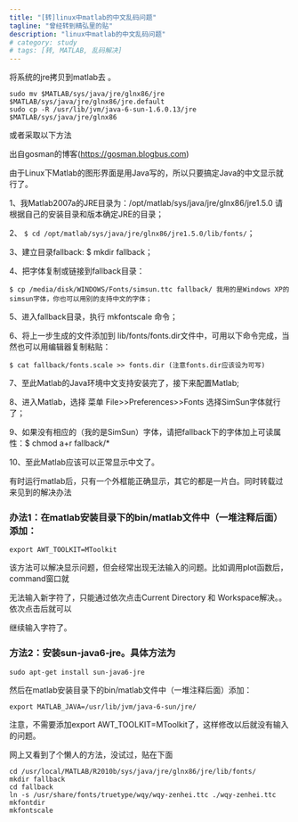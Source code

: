 ```yaml
---
title: "[转]linux中matlab的中文乱码问题"
tagline: "曾经转到精弘里的贴"
description: "linux中matlab的中文乱码问题"
# category: study
# tags: [转, MATLAB, 乱码解决]
---
```



将系统的jre拷贝到matlab去 。

	sudo mv $MATLAB/sys/java/jre/glnx86/jre $MATLAB/sys/java/jre/glnx86/jre.default
	sudo cp -R /usr/lib/jvm/java-6-sun-1.6.0.13/jre $MATLAB/sys/java/jre/glnx86

或者采取以下方法

出自gosman的博客(https://gosman.blogbus.com)

由于Linux下Matlab的图形界面是用Java写的，所以只要搞定Java的中文显示就行了。

1、我Matlab2007a的JRE目录为：/opt/matlab/sys/java/jre/glnx86/jre1.5.0 
请根据自己的安装目录和版本确定JRE的目录；

2、 `$ cd /opt/matlab/sys/java/jre/glnx86/jre1.5.0/lib/fonts/`；

3、建立目录fallback: $ mkdir fallback；

4、把字体复制或链接到fallback目录：

	$ cp /media/disk/WINDOWS/Fonts/simsun.ttc fallback/ 我用的是Windows XP的simsun字体，你也可以用别的支持中文的字体；

5、进入fallback目录，执行 mkfontscale 命令；

6、将上一步生成的文件添加到 lib/fonts/fonts.dir文件中，可用以下命令完成，当然也可以用编辑器复制粘贴：

	$ cat fallback/fonts.scale >> fonts.dir (注意fonts.dir应该设为可写)

7、至此Matlab的Java环境中文支持安装完了，接下来配置Matlab;

8、进入Matlab，选择 菜单 File>>Preferences>>Fonts 选择SimSun字体就行了；

9、如果没有相应的（我的是SimSun）字体，请把fallback下的字体加上可读属性：$ chmod a+r fallback/*

10、至此Matlab应该可以正常显示中文了。

有时运行matlab后，只有一个外框能正确显示，其它的都是一片白。同时转载过来见到的解决办法

### 办法1：在matlab安装目录下的bin/matlab文件中（一堆注释后面）添加：

	export AWT_TOOLKIT=MToolkit

该方法可以解决显示问题，但会经常出现无法输入的问题。比如调用plot函数后，command窗口就

无法输入新字符了，只能通过依次点击Current Directory 和 Workspace解决。。依次点击后就可以

继续输入字符了。

### 方法2：安装sun-java6-jre。具体方法为

	sudo apt-get install sun-java6-jre

然后在matlab安装目录下的bin/matlab文件中（一堆注释后面）添加：

	export MATLAB_JAVA=/usr/lib/jvm/java-6-sun/jre/

注意，不需要添加export AWT_TOOLKIT=MToolkit了，这样修改以后就没有输入的问题。






网上又看到了个懒人的方法，没试过，贴在下面

	cd /usr/local/MATLAB/R2010b/sys/java/jre/glnx86/jre/lib/fonts/
	mkdir fallback
	cd fallback
	ln -s /usr/share/fonts/truetype/wqy/wqy-zenhei.ttc ./wqy-zenhei.ttc
	mkfontdir
	mkfontscale
